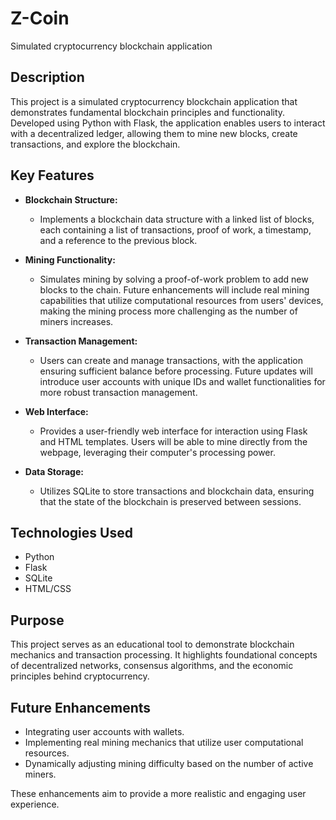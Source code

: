 # Z-Coin
Simulated cryptocurrency blockchain application


## Description
This project is a simulated cryptocurrency blockchain application that demonstrates fundamental blockchain principles and functionality. Developed using Python with Flask, the application enables users to interact with a decentralized ledger, allowing them to mine new blocks, create transactions, and explore the blockchain.

## Key Features

- **Blockchain Structure:**
  - Implements a blockchain data structure with a linked list of blocks, each containing a list of transactions, proof of work, a timestamp, and a reference to the previous block.

- **Mining Functionality:**
  - Simulates mining by solving a proof-of-work problem to add new blocks to the chain. Future enhancements will include real mining capabilities that utilize computational resources from users' devices, making the mining process more challenging as the number of miners increases.

- **Transaction Management:**
  - Users can create and manage transactions, with the application ensuring sufficient balance before processing. Future updates will introduce user accounts with unique IDs and wallet functionalities for more robust transaction management.

- **Web Interface:**
  - Provides a user-friendly web interface for interaction using Flask and HTML templates. Users will be able to mine directly from the webpage, leveraging their computer's processing power.

- **Data Storage:**
  - Utilizes SQLite to store transactions and blockchain data, ensuring that the state of the blockchain is preserved between sessions.

## Technologies Used
- Python
- Flask
- SQLite
- HTML/CSS

## Purpose
This project serves as an educational tool to demonstrate blockchain mechanics and transaction processing. It highlights foundational concepts of decentralized networks, consensus algorithms, and the economic principles behind cryptocurrency.

## Future Enhancements
- Integrating user accounts with wallets.
- Implementing real mining mechanics that utilize user computational resources.
- Dynamically adjusting mining difficulty based on the number of active miners.
  
These enhancements aim to provide a more realistic and engaging user experience.
